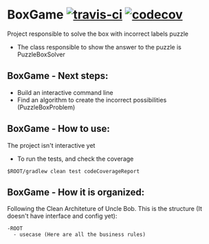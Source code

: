 # BoxGame [![travis-ci](https://travis-ci.org/felipepssouza/BoxGame.svg?branch=master)](https://travis-ci.org/felipepssouza/BoxGame) [![codecov](https://codecov.io/gh/felipepssouza/BoxGame/branch/master/graph/badge.svg)](https://codecov.io/gh/felipepssouza/BoxGame)

Project responsible to solve the box with incorrect labels puzzle
- The class responsible to show the answer to the puzzle is PuzzleBoxSolver

## BoxGame - Next steps:
- Build an interactive command line
- Find an algorithm to create the incorrect possibilities (PuzzleBoxProblem)

## BoxGame - How to use:

The project isn't interactive yet

- To run the tests, and check the coverage
```
$ROOT/gradlew clean test codeCoverageReport
```

## BoxGame - How it is organized:

Following the Clean Architeture of Uncle Bob. This is the structure (It doesn't have interface and config yet): 
```
-ROOT
  - usecase (Here are all the business rules)
```




